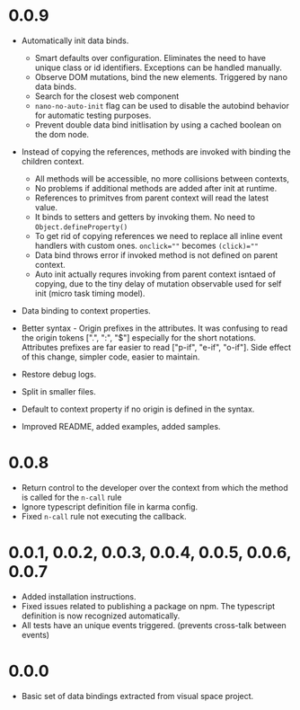 # 0.0.9
* Automatically init data binds. 
    * Smart defaults over configuration. Eliminates the need to have unique class or id identifiers. Exceptions can be handled manually.
    * Observe DOM mutations, bind the new elements. Triggered by nano data binds.
    * Search for the closest web component
    * `nano-no-auto-init` flag can be used to disable the autobind behavior for automatic testing purposes.
    * Prevent double data bind initlisation by using a cached boolean on the dom node.
    
* Instead of copying the references, methods are invoked with binding the children context. 
    * All methods will be accessible, no more collisions between contexts, 
    * No problems if additional methods are added after init at runtime.
    * References to primitves from parent context will read the latest value.
    * It binds to setters and getters by invoking them. No need to `Object.defineProperty()`
    * To get rid of copying references we need to replace all inline event handlers with custom ones. `onclick=""` becomes `(click)=""`
    * Data bind throws error if invoked method is not defined on parent context.
    * Auto init actually requres invoking from parent context isntaed of copying, due to the tiny delay of mutation observable used for self init (micro task timing model).

* Data binding to context properties.
* Better syntax - Origin prefixes in the attributes. It was confusing to read the origin tokens [".", ":", "$"] especially for the short notations. Attributes prefixes are far easier to read ["p-if", "e-if", "o-if"]. Side effect of this change, simpler code, easier to maintain.
* Restore debug logs.
* Split in smaller files.
* Default to context property if no origin is defined in the syntax.
* Improved README, added examples, added samples.

# 0.0.8
* Return control to the developer over the context from which the method is called for the `n-call` rule 
* Ignore typescript definition file in karma config.
* Fixed `n-call` rule not executing the callback.

# 0.0.1, 0.0.2, 0.0.3, 0.0.4, 0.0.5, 0.0.6, 0.0.7
* Added installation instructions.
* Fixed issues related to publishing a package on npm. The typescript definition is now recognized automatically.
* All tests have an unique events triggered. (prevents cross-talk between events)

# 0.0.0
* Basic set of data bindings extracted from visual space project.